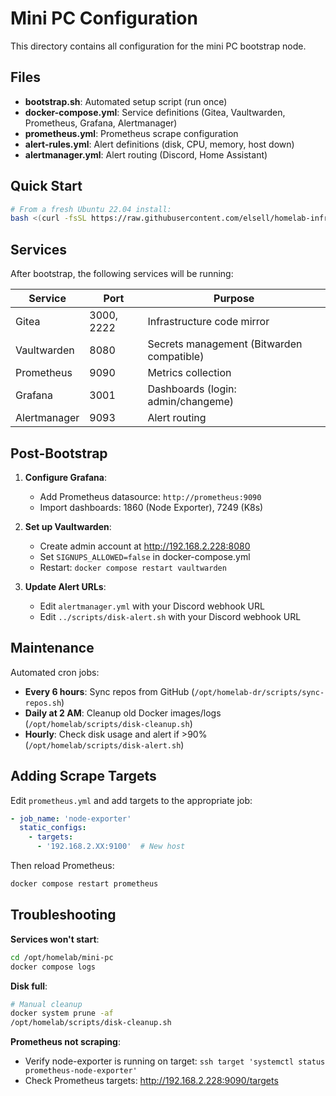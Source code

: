 # Mini PC Configuration

This directory contains all configuration for the mini PC bootstrap node.

## Files

- **bootstrap.sh**: Automated setup script (run once)
- **docker-compose.yml**: Service definitions (Gitea, Vaultwarden, Prometheus, Grafana, Alertmanager)
- **prometheus.yml**: Prometheus scrape configuration
- **alert-rules.yml**: Alert definitions (disk, CPU, memory, host down)
- **alertmanager.yml**: Alert routing (Discord, Home Assistant)

## Quick Start

```bash
# From a fresh Ubuntu 22.04 install:
bash <(curl -fsSL https://raw.githubusercontent.com/elsell/homelab-infrastructure/main/mini-pc/bootstrap.sh)
```

## Services

After bootstrap, the following services will be running:

| Service | Port | Purpose |
|---------|------|---------|
| Gitea | 3000, 2222 | Infrastructure code mirror |
| Vaultwarden | 8080 | Secrets management (Bitwarden compatible) |
| Prometheus | 9090 | Metrics collection |
| Grafana | 3001 | Dashboards (login: admin/changeme) |
| Alertmanager | 9093 | Alert routing |

## Post-Bootstrap

1. **Configure Grafana**:
   - Add Prometheus datasource: `http://prometheus:9090`
   - Import dashboards: 1860 (Node Exporter), 7249 (K8s)

2. **Set up Vaultwarden**:
   - Create admin account at http://192.168.2.228:8080
   - Set `SIGNUPS_ALLOWED=false` in docker-compose.yml
   - Restart: `docker compose restart vaultwarden`

3. **Update Alert URLs**:
   - Edit `alertmanager.yml` with your Discord webhook URL
   - Edit `../scripts/disk-alert.sh` with your Discord webhook URL

## Maintenance

Automated cron jobs:
- **Every 6 hours**: Sync repos from GitHub (`/opt/homelab-dr/scripts/sync-repos.sh`)
- **Daily at 2 AM**: Cleanup old Docker images/logs (`/opt/homelab/scripts/disk-cleanup.sh`)
- **Hourly**: Check disk usage and alert if >90% (`/opt/homelab/scripts/disk-alert.sh`)

## Adding Scrape Targets

Edit `prometheus.yml` and add targets to the appropriate job:

```yaml
- job_name: 'node-exporter'
  static_configs:
    - targets:
      - '192.168.2.XX:9100'  # New host
```

Then reload Prometheus:
```bash
docker compose restart prometheus
```

## Troubleshooting

**Services won't start**:
```bash
cd /opt/homelab/mini-pc
docker compose logs
```

**Disk full**:
```bash
# Manual cleanup
docker system prune -af
/opt/homelab/scripts/disk-cleanup.sh
```

**Prometheus not scraping**:
- Verify node-exporter is running on target: `ssh target 'systemctl status prometheus-node-exporter'`
- Check Prometheus targets: http://192.168.2.228:9090/targets
